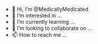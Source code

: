 - 👋 Hi, I’m @MedicallyMedicated
- 👀 I’m interested in ...
- 🌱 I’m currently learning ...
- 💞️ I’m looking to collaborate on ...
- 📫 How to reach me ...

<!---
MedicallyMedicated/MedicallyMedicated is a ✨ special ✨ repository because its `README.md` (this file) appears on your GitHub profile.
You can click the Preview link to take a look at your changes.
--->
